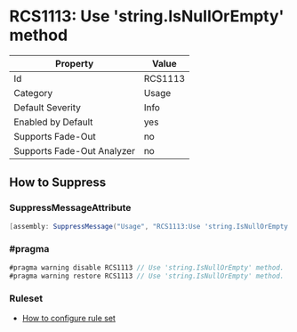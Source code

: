 # RCS1113: Use 'string\.IsNullOrEmpty' method

Property | Value
--- | ---
Id|RCS1113
Category|Usage
Default Severity|Info
Enabled by Default|yes
Supports Fade\-Out|no
Supports Fade\-Out Analyzer|no

## How to Suppress

### SuppressMessageAttribute

```csharp
[assembly: SuppressMessage("Usage", "RCS1113:Use 'string.IsNullOrEmpty' method.", Justification = "<Pending>")]
```

### \#pragma

```csharp
#pragma warning disable RCS1113 // Use 'string.IsNullOrEmpty' method.
#pragma warning restore RCS1113 // Use 'string.IsNullOrEmpty' method.
```

### Ruleset

* [How to configure rule set](../HowToConfigureAnalyzers.md)

